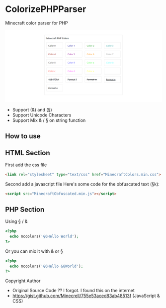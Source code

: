 # ColorizePHPParser
Minecraft color parser for PHP

![alt text](https://raw.githubusercontent.com/febryars33/ColorizePHPParser/main/Screenshot.png)

- Support (&) and (§)
- Support Unicode Characters
- Support Mix & / § on string function

## How to use

## HTML Section
First add the css file
```html
<link rel="stylesheet" type="text/css" href="MinecraftColors.min.css">
```

Second add a javascript file
Here's some code for the obfuscated text (§k):
```html
<script src="MinecraftObfuscated.min.js"></script>
```

## PHP Section
Using § / &
```php
<?php
  echo mccolors('§6Hello World');
?>
```

Or you can mix it with & or §
```php
<?php
  echo mccolors('§6Hello &8World');
?>
```

Copyright Author
 - Original Source Code ?? I forgot. I found this on the internet
 - https://gist.github.com/Minecrell/755e53aced83ab48513f (JavaScript & CSS)
